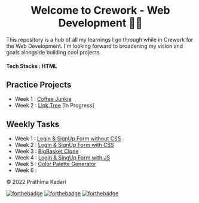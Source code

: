 <div align="center">
  <h1>Welcome to Crework - Web Development 👋🎲</h1>
</div>

This repository is a hub of all my learnings I go through while in Crework for the Web Development. I'm looking forward to broadening my vision and goals alongside building cool projects.

#### Tech Stacks : HTML

<h2>Practice Projects</H2>

- Week 1 : [Coffee Junkie](https://github.com/prathimacode-hub/Crework-Web-Development/tree/main/Practice%20Projects/Coffee%20Junkie)
- Week 2 : [Link Tree](https://github.com/prathimacode-hub/Crework-Web-Development/tree/main/Practice%20Projects/LinkTree) [In Progress]

<h2>Weekly Tasks</h2>

- Week 1 : [Login & SignUp Form without CSS](https://github.com/prathimacode-hub/Crework-Web-Development/tree/main/Weekly%20Tasks/Week1%20-%20Login%20%26%20Sign%20Up%20without%20CSS)
- Week 2 : [Login & SignUp Form with CSS](https://github.com/prathimacode-hub/Crework-Web-Development/tree/main/Weekly%20Tasks/Week2%20-%20Login%20%26%20Sign%20Up%20with%20CSS)
- Week 3 : [BigBasket Clone](https://github.com/prathimacode-hub/Crework-Web-Development/tree/main/Weekly%20Tasks/Week3%20-%20BigBasket%20Clone)
- Week 4 : [Login & SingUp Form with JS](https://github.com/prathimacode-hub/Crework-Web-Development/tree/main/Weekly%20Tasks/Week4%20-%20Login%20%26%20SignUp%20form%20with%20JS)
- Week 5 : [Color Palette Generator](https://github.com/prathimacode-hub/Crework-Web-Development/tree/main/Weekly%20Tasks/Week5%20-%20Random%20Color%20Palette%20Generator)
- Week 6 : []()


© 2022 Prathima Kadari


[![forthebadge](https://forthebadge.com/images/badges/built-with-love.svg)](https://forthebadge.com) [![forthebadge](https://forthebadge.com/images/badges/built-by-developers.svg)](https://forthebadge.com) [![forthebadge](https://forthebadge.com/images/badges/built-with-swag.svg)](https://forthebadge.com) 
